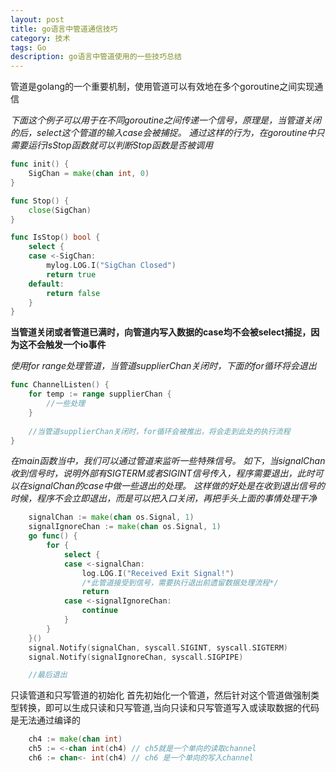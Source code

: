 ```yaml
---
layout: post
title: go语言中管道通信技巧
category: 技术
tags: Go
description: go语言中管道使用的一些技巧总结
---
```


管道是golang的一个重要机制，使用管道可以有效地在多个goroutine之间实现通信

_下面这个例子可以用于在不同goroutine之间传递一个信号，原理是，当管道关闭的后，select这个管道的输入case会被捕捉。
通过这样的行为，在goroutine中只需要运行IsStop函数就可以判断Stop函数是否被调用_

```go
func init() {
	SigChan = make(chan int, 0)
}

func Stop() {
	close(SigChan)
}

func IsStop() bool {
 	select {
 	case <-SigChan:
 		mylog.LOG.I("SigChan Closed")
 		return true
 	default:
 		return false
 	}
}
```

**当管道关闭或者管道已满时，向管道内写入数据的case均不会被select捕捉，因为这不会触发一个io事件**

_使用for range处理管道，当管道supplierChan关闭时，下面的for循环将会退出_

```go
func ChannelListen() {
	for temp := range supplierChan {
	    //一些处理
	}
	
	//当管道supplierChan关闭时，for循环会被推出，将会走到此处的执行流程
}
```


_在main函数当中，我们可以通过管道来监听一些特殊信号。
如下，当signalChan收到信号时，说明外部有SIGTERM或者SIGINT信号传入，程序需要退出，此时可以在signalChan的case中做一些退出的处理。
这样做的好处是在收到退出信号的时候，程序不会立即退出，而是可以把入口关闭，再把手头上面的事情处理干净_

```go
	signalChan := make(chan os.Signal, 1)
	signalIgnoreChan := make(chan os.Signal, 1)
	go func() {
		for {
			select {
			case <-signalChan:
				log.LOG.I("Received Exit Signal!")
				/*此管道接受到信号，需要执行退出前遗留数据处理流程*/
				return
			case <-signalIgnoreChan:
				continue
			}
		}
	}()
	signal.Notify(signalChan, syscall.SIGINT, syscall.SIGTERM)
	signal.Notify(signalIgnoreChan, syscall.SIGPIPE)

	//最后退出
```

只读管道和只写管道的初始化
首先初始化一个管道，然后针对这个管道做强制类型转换，即可以生成只读和只写管道,当向只读和只写管道写入或读取数据的代码是无法通过编译的

```go
    ch4 := make(chan int)
    ch5 := <-chan int(ch4) // ch5就是一个单向的读取channel
    ch6 := chan<- int(ch4) // ch6 是一个单向的写入channel
```




